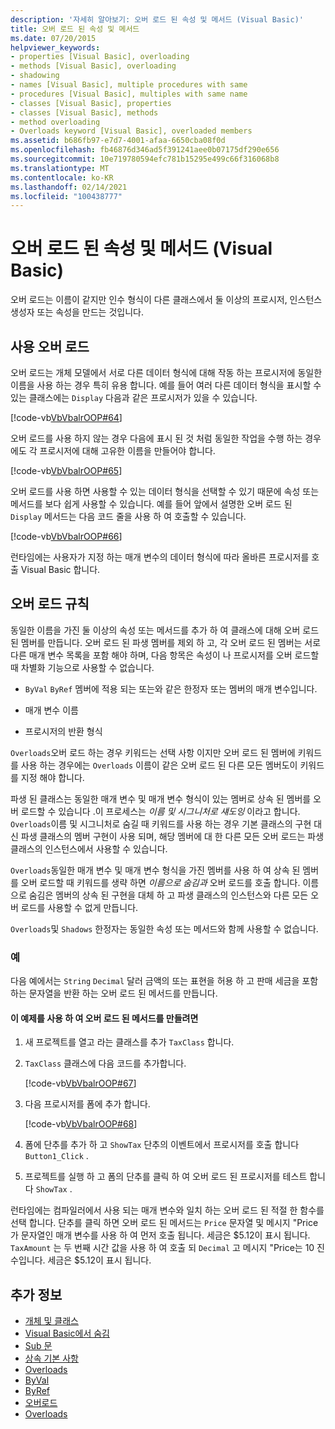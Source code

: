 ```yaml
---
description: '자세히 알아보기: 오버 로드 된 속성 및 메서드 (Visual Basic)'
title: 오버 로드 된 속성 및 메서드
ms.date: 07/20/2015
helpviewer_keywords:
- properties [Visual Basic], overloading
- methods [Visual Basic], overloading
- shadowing
- names [Visual Basic], multiple procedures with same
- procedures [Visual Basic], multiples with same name
- classes [Visual Basic], properties
- classes [Visual Basic], methods
- method overloading
- Overloads keyword [Visual Basic], overloaded members
ms.assetid: b686fb97-e7d7-4001-afaa-6650cba08f0d
ms.openlocfilehash: fb46876d346ad5f391241aee0b07175df290e656
ms.sourcegitcommit: 10e719780594efc781b15295e499c66f316068b8
ms.translationtype: MT
ms.contentlocale: ko-KR
ms.lasthandoff: 02/14/2021
ms.locfileid: "100438777"
---
```

# <a name="overloaded-properties-and-methods-visual-basic"></a>오버 로드 된 속성 및 메서드 (Visual Basic)

오버 로드는 이름이 같지만 인수 형식이 다른 클래스에서 둘 이상의 프로시저, 인스턴스 생성자 또는 속성을 만드는 것입니다.

## <a name="overloading-usage"></a>사용 오버 로드

오버 로드는 개체 모델에서 서로 다른 데이터 형식에 대해 작동 하는 프로시저에 동일한 이름을 사용 하는 경우 특히 유용 합니다. 예를 들어 여러 다른 데이터 형식을 표시할 수 있는 클래스에는 `Display` 다음과 같은 프로시저가 있을 수 있습니다.

[!code-vb[VbVbalrOOP#64](~/samples/snippets/visualbasic/VS_Snippets_VBCSharp/VbVbalrOOP/VB/OOP.vb#64)]

오버 로드를 사용 하지 않는 경우 다음에 표시 된 것 처럼 동일한 작업을 수행 하는 경우에도 각 프로시저에 대해 고유한 이름을 만들어야 합니다.

[!code-vb[VbVbalrOOP#65](~/samples/snippets/visualbasic/VS_Snippets_VBCSharp/VbVbalrOOP/VB/OOP.vb#65)]

오버 로드를 사용 하면 사용할 수 있는 데이터 형식을 선택할 수 있기 때문에 속성 또는 메서드를 보다 쉽게 사용할 수 있습니다. 예를 들어 앞에서 설명한 오버 로드 된 `Display` 메서드는 다음 코드 줄을 사용 하 여 호출할 수 있습니다.

[!code-vb[VbVbalrOOP#66](~/samples/snippets/visualbasic/VS_Snippets_VBCSharp/VbVbalrOOP/VB/OOP.vb#66)]

런타임에는 사용자가 지정 하는 매개 변수의 데이터 형식에 따라 올바른 프로시저를 호출 Visual Basic 합니다.

## <a name="overloading-rules"></a>오버 로드 규칙

 동일한 이름을 가진 둘 이상의 속성 또는 메서드를 추가 하 여 클래스에 대해 오버 로드 된 멤버를 만듭니다. 오버 로드 된 파생 멤버를 제외 하 고, 각 오버 로드 된 멤버는 서로 다른 매개 변수 목록을 포함 해야 하며, 다음 항목은 속성이 나 프로시저를 오버 로드할 때 차별화 기능으로 사용할 수 없습니다.

- `ByVal` `ByRef` 멤버에 적용 되는 또는와 같은 한정자 또는 멤버의 매개 변수입니다.

- 매개 변수 이름

- 프로시저의 반환 형식

`Overloads`오버 로드 하는 경우 키워드는 선택 사항 이지만 오버 로드 된 멤버에 키워드를 사용 하는 경우에는 `Overloads` 이름이 같은 오버 로드 된 다른 모든 멤버도이 키워드를 지정 해야 합니다.

파생 된 클래스는 동일한 매개 변수 및 매개 변수 형식이 있는 멤버로 상속 된 멤버를 오버 로드할 수 있습니다 .이 프로세스는 *이름 및 시그니처로 섀도잉* 이라고 합니다. `Overloads`이름 및 시그니처로 숨길 때 키워드를 사용 하는 경우 기본 클래스의 구현 대신 파생 클래스의 멤버 구현이 사용 되며, 해당 멤버에 대 한 다른 모든 오버 로드는 파생 클래스의 인스턴스에서 사용할 수 있습니다.

`Overloads`동일한 매개 변수 및 매개 변수 형식을 가진 멤버를 사용 하 여 상속 된 멤버를 오버 로드할 때 키워드를 생략 하면 *이름으로 숨김과* 오버 로드를 호출 합니다. 이름으로 숨김은 멤버의 상속 된 구현을 대체 하 고 파생 클래스의 인스턴스와 다른 모든 오버 로드를 사용할 수 없게 만듭니다.

`Overloads`및 `Shadows` 한정자는 동일한 속성 또는 메서드와 함께 사용할 수 없습니다.

### <a name="example"></a>예

다음 예에서는 `String` `Decimal` 달러 금액의 또는 표현을 허용 하 고 판매 세금을 포함 하는 문자열을 반환 하는 오버 로드 된 메서드를 만듭니다.

#### <a name="to-use-this-example-to-create-an-overloaded-method"></a>이 예제를 사용 하 여 오버 로드 된 메서드를 만들려면

1. 새 프로젝트를 열고 라는 클래스를 추가 `TaxClass` 합니다.

2. `TaxClass` 클래스에 다음 코드를 추가합니다.

    [!code-vb[VbVbalrOOP#67](~/samples/snippets/visualbasic/VS_Snippets_VBCSharp/VbVbalrOOP/VB/OOP.vb#67)]

3. 다음 프로시저를 폼에 추가 합니다.

    [!code-vb[VbVbalrOOP#68](~/samples/snippets/visualbasic/VS_Snippets_VBCSharp/VbVbalrOOP/VB/OOP.vb#68)]

4. 폼에 단추를 추가 하 고 `ShowTax` 단추의 이벤트에서 프로시저를 호출 합니다 `Button1_Click` .

5. 프로젝트를 실행 하 고 폼의 단추를 클릭 하 여 오버 로드 된 프로시저를 테스트 합니다 `ShowTax` .

런타임에는 컴파일러에서 사용 되는 매개 변수와 일치 하는 오버 로드 된 적절 한 함수를 선택 합니다. 단추를 클릭 하면 오버 로드 된 메서드는 `Price` 문자열 및 메시지 "Price가 문자열인 매개 변수를 사용 하 여 먼저 호출 됩니다. 세금은 $5.12이 표시 됩니다. `TaxAmount` 는 두 번째 시간 값을 사용 하 여 호출 되 `Decimal` 고 메시지 "Price는 10 진수입니다. 세금은 $5.12이 표시 됩니다.

## <a name="see-also"></a>추가 정보

- [개체 및 클래스](index.md)
- [Visual Basic에서 숨김](../declared-elements/shadowing.md)
- [Sub 문](../../../language-reference/statements/sub-statement.md)
- [상속 기본 사항](inheritance-basics.md)
- [Overloads](../../../language-reference/modifiers/shadows.md)
- [ByVal](../../../language-reference/modifiers/byval.md)
- [ByRef](../../../language-reference/modifiers/byref.md)
- [오버로드](../../../language-reference/modifiers/overloads.md)
- [Overloads](../../../language-reference/modifiers/shadows.md)
